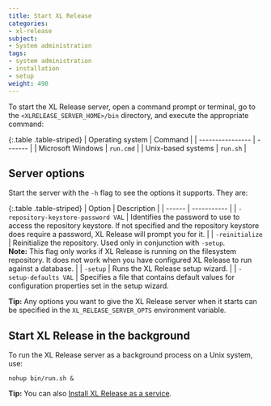 ```yaml
---
title: Start XL Release
categories:
- xl-release
subject:
- System administration
tags:
- system administration
- installation
- setup
weight: 490
---
```


To start the XL Release server, open a command prompt or terminal, go to the `<XLRELEASE_SERVER_HOME>/bin` directory, and execute the appropriate command:

{:.table .table-striped}
| Operating system | Command |
| ---------------- | ------- |
| Microsoft Windows | `run.cmd` |
| Unix-based systems | `run.sh` |

## Server options

Start the server with the `-h` flag to see the options it supports. They are:

{:.table .table-striped}
| Option | Description |
| ------ | ----------- |
| `-repository-keystore-password VAL` | Identifies the password to use to access the repository keystore. If not specified and the repository keystore does require a password, XL Release will prompt you for it. |
| `-reinitialize` | Reinitialize the repository. Used only in conjunction with `-setup`.<br />**Note:** This flag only works if XL Release is running on the filesystem repository. It does not work when you have configured XL Release to run against a database. |
| `-setup` | Runs the XL Release setup wizard. |
| `-setup-defaults VAL` | Specifies a file that contains default values for configuration properties set in the setup wizard.

**Tip:** Any options you want to give the XL Release server when it starts can be specified in the `XL_RELEASE_SERVER_OPTS` environment variable.

## Start XL Release in the background

To run the XL Release server as a background process on a Unix system, use:

    nohup bin/run.sh &

**Tip:** You can also [Install XL Release as a service](/xl-release/how-to/install-xl-release-as-a-service.html).
